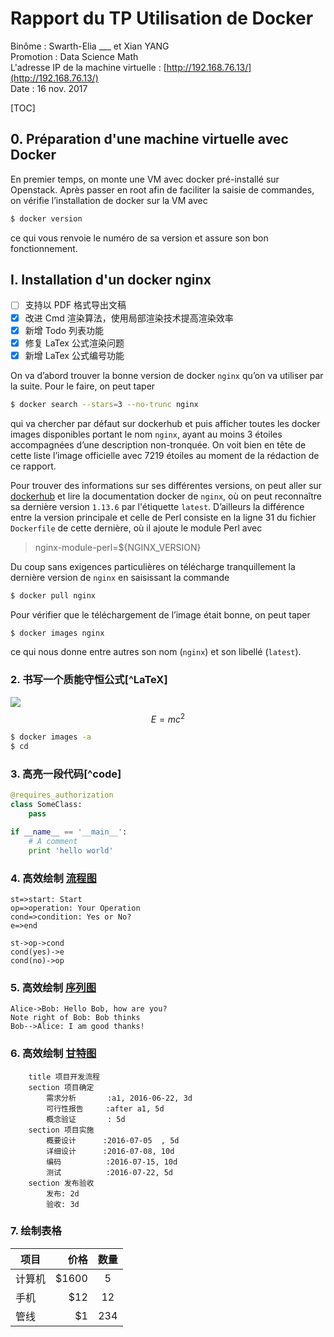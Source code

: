 
# Rapport du TP Utilisation de Docker

Binôme : Swarth-Elia ___ et Xian YANG   
Promotion : Data Science Math   
L'adresse IP de la machine virtuelle : [http://192.168.76.13/](http://192.168.76.13/)   
Date : 16 nov. 2017   

[TOC]

## 0. Préparation d'une machine virtuelle avec Docker
En premier temps, on monte une VM avec docker pré-installé sur Openstack. 
Après passer en root afin de faciliter la saisie de commandes, 
on vérifie l’installation de docker sur la VM avec
```sh
$ docker version
```
ce qui vous renvoie le numéro de sa version et assure son bon fonctionnement.
  
  
## I. Installation d'un docker nginx

- [ ] 支持以 PDF 格式导出文稿
- [x] 改进 Cmd 渲染算法，使用局部渲染技术提高渲染效率
- [x] 新增 Todo 列表功能
- [x] 修复 LaTex 公式渲染问题
- [x] 新增 LaTex 公式编号功能

On va d’abord trouver la bonne version de docker ```nginx``` qu’on va utiliser par la suite. 
Pour le faire, on peut taper
```sh
$ docker search --stars=3 --no-trunc nginx
```
qui va chercher par défaut sur dockerhub et puis afficher toutes les docker images disponibles 
portant le nom ```nginx```, ayant au moins 3 étoiles accompagnées d’une description non-tronquée. 
On voit bien en tête de cette liste l’image officielle avec 7219 étoiles au moment de la rédaction de ce rapport.  
  
Pour trouver des informations sur ses différentes versions, 
on peut aller sur [dockerhub](dockerhub.com) et lire la documentation docker de ```nginx```, 
où on peut reconnaître sa dernière version ```1.13.6``` par l'étiquette ```latest```. 
D’ailleurs la différence entre la version principale et celle de Perl consiste en 
la ligne 31 du fichier ```Dockerfile``` de cette dernière, où il ajoute le module Perl avec
> nginx-module-perl=${NGINX_VERSION} 

Du coup sans exigences particulières on télécharge tranquillement 
la dernière version de ```nginx``` en saisissant la commande
```bash
$ docker pull nginx
```
Pour vérifier que le téléchargement de l’image était bonne, on peut taper
```bash
$ docker images nginx
```
ce qui nous donne entre autres son nom (```nginx```) et son libellé (```latest```).


### 2. 书写一个质能守恒公式[^LaTeX]
![](http://latex.codecogs.com/gif.latex?\\frac{1}{1+sin(x)})
$$E=mc^2$$
```bash
$ docker images -a
$ cd 
```
### 3. 高亮一段代码[^code]

```python
@requires_authorization
class SomeClass:
    pass

if __name__ == '__main__':
    # A comment
    print 'hello world'
```

### 4. 高效绘制 [流程图](https://www.zybuluo.com/mdeditor?url=https://www.zybuluo.com/static/editor/md-help.markdown#7-流程图)

```flow
st=>start: Start
op=>operation: Your Operation
cond=>condition: Yes or No?
e=>end

st->op->cond
cond(yes)->e
cond(no)->op
```

### 5. 高效绘制 [序列图](https://www.zybuluo.com/mdeditor?url=https://www.zybuluo.com/static/editor/md-help.markdown#8-序列图)

```seq
Alice->Bob: Hello Bob, how are you?
Note right of Bob: Bob thinks
Bob-->Alice: I am good thanks!
```

### 6. 高效绘制 [甘特图](https://www.zybuluo.com/mdeditor?url=https://www.zybuluo.com/static/editor/md-help.markdown#9-甘特图)

```gantt
    title 项目开发流程
    section 项目确定
        需求分析       :a1, 2016-06-22, 3d
        可行性报告     :after a1, 5d
        概念验证       : 5d
    section 项目实施
        概要设计      :2016-07-05  , 5d
        详细设计      :2016-07-08, 10d
        编码          :2016-07-15, 10d
        测试          :2016-07-22, 5d
    section 发布验收
        发布: 2d
        验收: 3d
```

### 7. 绘制表格

| 项目        | 价格   |  数量  |
| --------   | -----:  | :----:  |
| 计算机     | \$1600 |   5     |
| 手机        |   \$12   |   12   |
| 管线        |    \$1    |  234  |
